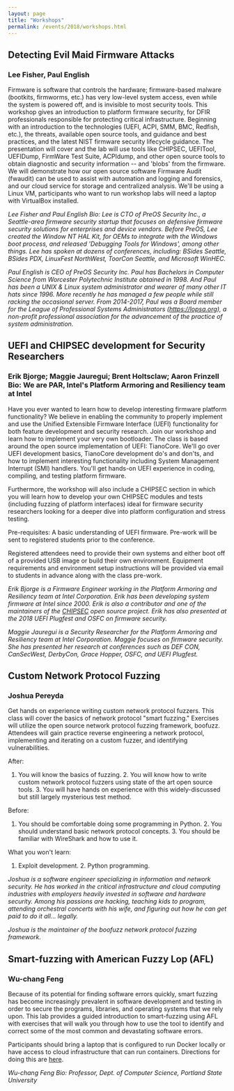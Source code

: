 ```yaml
---
layout: page
title: "Workshops"
permalink: /events/2018/workshops.html
---
```


<a name="Evil Maid"></a>

##  Detecting Evil Maid Firmware Attacks 

### Lee Fisher, Paul English

Firmware is software that controls the hardware; firmware-based malware (bootkits, firmworms, etc.) has very low-level system access, even while the system is powered off, and is invisible to most security tools. This workshop gives an introduction to platform firmware security, for DFIR professionals responsible for protecting critical infrastructure. Beginning with an introduction to the technologies (UEFI, ACPI, SMM, BMC, Redfish, etc.), the threats, available open source tools, and guidance and best practices, and the latest NIST firmware security lifecycle guidance. The presentation will cover and the lab will use tools like CHIPSEC, UEFITool, UEFIDump, FirmWare Test Suite, ACPIdump, and other open source tools to obtain diagnostic and security information -- and 'blobs' from the firmware. We will demonstrate how our open source software Firmware Audit (fwaudit) can be used to assist with automation and logging and forensics, and our cloud service for storage and centralized analysis. We'll be using a Linux VM, participants who want to run workshop labs will need a laptop with VirtualBox installed.

*Lee Fisher and Paul English Bio: Lee is CTO of PreOS Security Inc., a Seattle-area firmware security startup that focuses on defensive firmware security solutions for enterprises and device vendors. Before PreOS, Lee created the Window NT HAL Kit, for OEMs to integrate with the Windows boot process, and released 'Debugging Tools for Windows', among other things. Lee has spoken at dozens of conferences, including: BSides Seattle, BSides PDX, LinuxFest NorthWest, ToorCon Seattle, and Microsoft WinHEC.*

*Paul English is CEO of PreOS Security Inc. Paul has Bachelors in Computer Science from Worcester Polytechnic Institute obtained in 1998. And Paul has been a UNIX & Linux system administrator and wearer of many other IT hats since 1996. More recently he has managed a few people while still racking the occasional server. From 2014-2017, Paul was a Board member for the League of Professional Systems Administrators (https://lopsa.org), a non-profit professional association for the advancement of the practice of system administration.*

<a name="Chipsec"></a>

## UEFI and CHIPSEC development for Security Researchers

### Erik Bjorge; Maggie Jauregui; Brent Holtsclaw; Aaron Frinzell Bio: We are PAR, Intel's Platform Armoring and Resiliency team at Intel

Have you ever wanted to learn how to develop interesting firmware platform functionality? We believe in enabling the community to properly implement and use the Unified Extensible Firmware Interface (UEFI) functionality for both feature development and security research. Join our workshop and learn how to implement your very own bootloader. The class is based around the open source implementation of UEFI: TianoCore. We'll go over UEFI development basics, TianoCore development do's and don'ts, and how to implement interesting functionality including System Management Interrupt (SMI) handlers. You'll get hands-on UEFI experience in coding, compiling, and testing platform firmware.

Furthermore, the workshop will also include a CHIPSEC section in which you will learn how to develop your own CHIPSEC modules and tests (including fuzzing of platform interfaces) ideal for firmware security researchers looking for a deeper dive into platform configuration and stress testing.

Pre-requisites: A basic understanding of UEFI firmware. Pre-work will be sent to registered students prior to the conference.

Registered attendees need to provide their own systems and either boot off of a provided USB image or build their own environment. Equipment requirements and environment setup instructions will be provided via email to students in advance along with the class pre-work.

*Erik Bjorge is a Firmware Engineer working in the Platform Armoring and Resiliency team at Intel Corporation. Erik has been developing system firmware at Intel since 2000. Erik is also a contributor and one of the maintainers of the [CHIPSEC](https://github.com/chipsec/chipsec) open source project. Erik has also presented at the 2018 UEFI Plugfest and OSFC on firmware security.*

*Maggie Jauregui is a Security Researcher for the Platform Armoring and Resiliency team at Intel Corporation. Maggie focuses on firmware security. She has presented her research at conferences such as DEF CON, CanSecWest, DerbyCon, Grace Hopper, OSFC, and UEFI Plugfest.*

<a name="Network Fuzzing"></a>

## Custom Network Protocol Fuzzing

### Joshua Pereyda 

Get hands on experience writing custom network protocol fuzzers. This class will cover the basics of network protocol "smart fuzzing." Exercises will utilize the open source network protocol fuzzing framework, boofuzz. Attendees will gain practice reverse engineering a network protocol, implementing and iterating on a custom fuzzer, and identifying vulnerabilities.

After:

1. You will know the basics of fuzzing. 2. You will know how to write custom network protocol fuzzers using state of the art open source tools. 3. You will have hands on experience with this widely-discussed but still largely mysterious test method.

Before:

1. You should be comfortable doing some programming in Python. 2. You should understand basic network protocol concepts. 3. You should be familiar with WireShark and how to use it.

What you won't learn:

1. Exploit development. 2. Python programming.

*Joshua is a software engineer specializing in information and network security. He has worked in the critical infrastructure and cloud computing industries with employers heavily invested in software and hardware security. Among his passions are hacking, teaching kids to program, attending orchestral concerts with his wife, and figuring out how he can get paid to do it all... legally.*

*Joshua is the maintainer of the boofuzz network protocol fuzzing framework.*

<a name="AFL"></a>

## Smart-fuzzing with American Fuzzy Lop (AFL)

### Wu-chang Feng

Because of its potential for finding software errors quickly, smart fuzzing has become increasingly prevalent in software development and testing in order to secure the programs, libraries, and operating systems that we rely upon. This lab provides a guided introduction to smart-fuzzing using AFL with exercises that will walk you through how to use the tool to identify and correct some of the most common and devastating software errors.

Participants should bring a laptop that is configured to run Docker locally or have access to cloud infrastructure that can run containers. Directions for doing this are [here](https://thefengs.com/wuchang/courses/cs492/afl).

*Wu-chang Feng Bio: Professor, Dept. of Computer Science, Portland State University*

<!--
<a name=""></a>
## Title
### Authors
Abstract
*Bio*
-->
